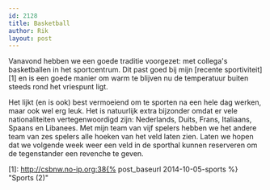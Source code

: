 ```yaml
---
id: 2128
title: Basketball
author: Rik
layout: post
---
```

Vanavond hebben we een goede traditie voorgezet: met collega's basketballen in het sportcentrum. Dit past goed bij mijn [recente sportiviteit][1] en is een goede manier om warm te blijven nu de temperatuur buiten steeds rond het vriespunt ligt.

Het lijkt (en is ook) best vermoeiend om te sporten na een hele dag werken, maar ook wel erg leuk. Het is natuurlijk extra bijzonder omdat er vele nationaliteiten vertegenwoordigd zijn: Nederlands, Duits, Frans, Italiaans, Spaans en Libanees. Met mijn team van vijf spelers hebben we het andere team van zes spelers alle hoeken van het veld laten zien. Laten we hopen dat we volgende week weer een veld in de sporthal kunnen reserveren om de tegenstander een revenche te geven.

 [1]: http://csbnw.no-ip.org:38{% post_baseurl 2014-10-05-sports %} "Sports (2)"